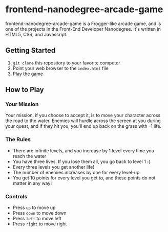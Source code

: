frontend-nanodegree-arcade-game
===============================
frontend-nanodegree-arcade-game is a Frogger-like arcade game, and is one of the projects in the Front-End Developer Nanodegree. It's written in HTML5, CSS, and Javascript.

## Getting Started
  1. `git clone` this repository to your favorite computer
  2. Point your web browser to the `index.html` file
  3. Play the game

## How to Play
### Your Mission
Your mission, if you choose to accept it, is to move your character across the road to the water. Enemies will hurdle across the screen at you during your quest, and if they hit you, you'll end up back on the grass with -1 life.

### The Rules
  * There are infinite levels, and you increase by 1 level every time you reach the water
  * You have three lives. If you lose them all, you go back to level 1 :(
  * Every three levels you get another life!
  * The number of enemies increases by one for every level-up.
  * You get 10 points for every level you get to, and these points do not matter in any way!

### Controls
  * Press `up` to move up
  * Press `down` to move down
  * Press `left` to move left
  * Press `right` to move right
